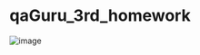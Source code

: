 # qaGuru_3rd_homework
![image](https://user-images.githubusercontent.com/47281172/148429782-a84a4d11-1acc-44c2-934f-d2ab6ea4264d.png)
